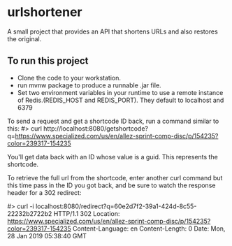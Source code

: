 # urlshortener
A small project that provides an API that shortens URLs and also restores the original.

## To run this project
- Clone the code to your workstation.
- run mvnw package to produce a runnable .jar file.
- Set two environment variables in your runtime to use a remote instance of Redis.(REDIS_HOST and REDIS_PORT). They default to localhost and 6379

To send a request and get a shortcode ID back, run a command similar to this:
#> curl http://localhost:8080/getshortcode?q=https://www.specialized.com/us/en/allez-sprint-comp-disc/p/154235?color=239317-154235

You'll get data back with an ID whose value is a guid. This represents the shortcode.

To retrieve the full url from the shortcode, enter another curl command but this time pass in the ID you got back, and be sure to watch the response header for a 302 redirect:

#> curl -i localhost:8080/redirect?q=60e2d7f2-39a1-424d-8c55-22232b2722b2
HTTP/1.1 302 
Location: https://www.specialized.com/us/en/allez-sprint-comp-disc/p/154235?color=239317-154235
Content-Language: en
Content-Length: 0
Date: Mon, 28 Jan 2019 05:38:40 GMT

